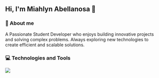 ##  Hi, I'm Miahlyn Abellanosa 👋

### 🚀 About me
<div align="left">
A Passionate Student Developer who enjoys building innovative projects and solving complex problems. Always exploring new technologies to create efficient and scalable solutions.
</div>

### 💻 Technologies and Tools
<p align="left">
  <a href="https://skillicons.dev">
    <img src="https://skillicons.dev/icons?i=c#,html,css,javascript,java,py,git" />
  </a>
</p>

